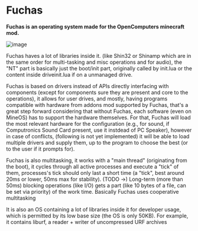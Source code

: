 # Fuchas
**Fuchas is an operating system made for the OpenComputers minecraft mod.**

![image](http://gamexmc.000webhostapp.com/misc/fuchas.png)

Fuchas haves a lot of libraries inside it. (like Shin32 or Shinamp which are in the same order for multi-tasking and misc operations and for audio), the "NT" part is basically just the boot/init part, originally called by init.lua or the content inside driveinit.lua if on a unmanaged drive.

Fuchas is based on drivers instead of APIs directly interfacing with components (except for components sure they are present and core to the operations), it allows for user drives, and mostly, having programs compatible with hardware from addons mod supported by Fuchas, that's a great step forward considering that without Fuchas, each software (even on MineOS) has to support the hardware themselves. For that, Fuchas will load the most relevant hardware for the configuration (e.g., for sound, if Computronics Sound Card present, use it instdead of PC Speaker), however in case of conflicts, (following is not yet implemented) it will be able to load multiple drivers and supply them, up to the program to choose the best (or to the user if it prompts for).

Fuchas is also multitasking, it works with a "main thread" (originating from the boot), it cycles through all active processes and execute a "tick" of them, processes's tick should only last a short time (a "tick", best around 20ms or lower, 50ms max for stability). (TODO ->) Long-term (more than 50ms) blocking operations (like I/O) gets a part (like 10 bytes of a file, can be set via priority) of the work time. Basically Fuchas uses cooperative multitasking

It is also an OS containing a lot of libraries inside it for developer usage, which is permitted by its low base size (the OS is only 50KB). For example, it contains liburf, a reader + writer of uncompressed URF archives
